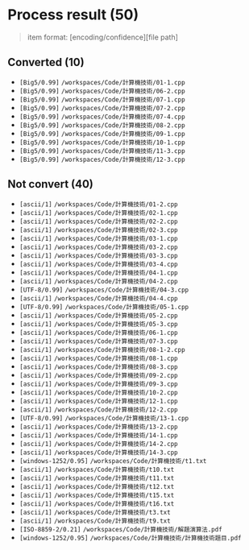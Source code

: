 # Process result (50)

> item format: [encoding/confidence][file path]

## Converted (10)

- `[Big5/0.99]` `/workspaces/Code/計算機技術/01-1.cpp`
- `[Big5/0.99]` `/workspaces/Code/計算機技術/06-2.cpp`
- `[Big5/0.99]` `/workspaces/Code/計算機技術/07-1.cpp`
- `[Big5/0.99]` `/workspaces/Code/計算機技術/07-2.cpp`
- `[Big5/0.99]` `/workspaces/Code/計算機技術/07-4.cpp`
- `[Big5/0.99]` `/workspaces/Code/計算機技術/08-2.cpp`
- `[Big5/0.99]` `/workspaces/Code/計算機技術/09-1.cpp`
- `[Big5/0.99]` `/workspaces/Code/計算機技術/10-1.cpp`
- `[Big5/0.99]` `/workspaces/Code/計算機技術/11-3.cpp`
- `[Big5/0.99]` `/workspaces/Code/計算機技術/12-3.cpp`

## Not convert (40)

- `[ascii/1]` `/workspaces/Code/計算機技術/01-2.cpp`
- `[ascii/1]` `/workspaces/Code/計算機技術/02-1.cpp`
- `[ascii/1]` `/workspaces/Code/計算機技術/02-2.cpp`
- `[ascii/1]` `/workspaces/Code/計算機技術/02-3.cpp`
- `[ascii/1]` `/workspaces/Code/計算機技術/03-1.cpp`
- `[ascii/1]` `/workspaces/Code/計算機技術/03-2.cpp`
- `[ascii/1]` `/workspaces/Code/計算機技術/03-3.cpp`
- `[ascii/1]` `/workspaces/Code/計算機技術/03-4.cpp`
- `[ascii/1]` `/workspaces/Code/計算機技術/04-1.cpp`
- `[ascii/1]` `/workspaces/Code/計算機技術/04-2.cpp`
- `[UTF-8/0.99]` `/workspaces/Code/計算機技術/04-3.cpp`
- `[ascii/1]` `/workspaces/Code/計算機技術/04-4.cpp`
- `[UTF-8/0.99]` `/workspaces/Code/計算機技術/05-1.cpp`
- `[ascii/1]` `/workspaces/Code/計算機技術/05-2.cpp`
- `[ascii/1]` `/workspaces/Code/計算機技術/05-3.cpp`
- `[ascii/1]` `/workspaces/Code/計算機技術/06-1.cpp`
- `[ascii/1]` `/workspaces/Code/計算機技術/07-3.cpp`
- `[ascii/1]` `/workspaces/Code/計算機技術/08-1-2.cpp`
- `[ascii/1]` `/workspaces/Code/計算機技術/08-1.cpp`
- `[ascii/1]` `/workspaces/Code/計算機技術/08-3.cpp`
- `[ascii/1]` `/workspaces/Code/計算機技術/09-2.cpp`
- `[ascii/1]` `/workspaces/Code/計算機技術/09-3.cpp`
- `[ascii/1]` `/workspaces/Code/計算機技術/10-2.cpp`
- `[ascii/1]` `/workspaces/Code/計算機技術/12-1.cpp`
- `[ascii/1]` `/workspaces/Code/計算機技術/12-2.cpp`
- `[UTF-8/0.99]` `/workspaces/Code/計算機技術/13-1.cpp`
- `[ascii/1]` `/workspaces/Code/計算機技術/13-2.cpp`
- `[ascii/1]` `/workspaces/Code/計算機技術/14-1.cpp`
- `[ascii/1]` `/workspaces/Code/計算機技術/14-2.cpp`
- `[ascii/1]` `/workspaces/Code/計算機技術/14-3.cpp`
- `[windows-1252/0.95]` `/workspaces/Code/計算機技術/t1.txt`
- `[ascii/1]` `/workspaces/Code/計算機技術/t10.txt`
- `[ascii/1]` `/workspaces/Code/計算機技術/t11.txt`
- `[ascii/1]` `/workspaces/Code/計算機技術/t12.txt`
- `[ascii/1]` `/workspaces/Code/計算機技術/t15.txt`
- `[ascii/1]` `/workspaces/Code/計算機技術/t16.txt`
- `[ascii/1]` `/workspaces/Code/計算機技術/t3.txt`
- `[ascii/1]` `/workspaces/Code/計算機技術/t9.txt`
- `[ISO-8859-2/0.21]` `/workspaces/Code/計算機技術/解題演算法.pdf`
- `[windows-1252/0.95]` `/workspaces/Code/計算機技術/計算機技術題目.pdf`
